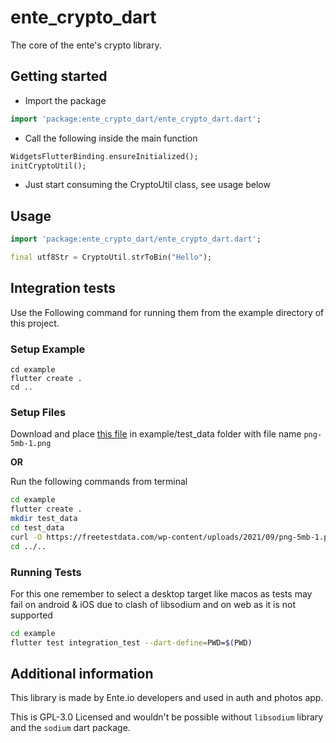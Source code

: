# ente_crypto_dart
The core of the ente's crypto library.

## Getting started

- Import the package
```dart
import 'package:ente_crypto_dart/ente_crypto_dart.dart';
```
- Call the following inside the main function
```dart
WidgetsFlutterBinding.ensureInitialized();
initCryptoUtil();
```
- Just start consuming the CryptoUtil class, see usage below

## Usage

```dart
import 'package:ente_crypto_dart/ente_crypto_dart.dart';

final utf8Str = CryptoUtil.strToBin("Hello");
```

## Integration tests
Use the Following command for running them from the example directory of this project.

### Setup Example

```
cd example
flutter create .
cd ..
```

### Setup Files
Download and place [this file](https://github.com/ente-io/ente_crypto_dart/assets/41370460/a5012a0e-00ef-4c08-a001-c1102ea842d9) in example/test_data folder with file name `png-5mb-1.png`

**OR**

Run the following commands from terminal
```bash
cd example
flutter create .
mkdir test_data
cd test_data
curl -O https://freetestdata.com/wp-content/uploads/2021/09/png-5mb-1.png
cd ../..
```

### Running Tests
For this one remember to select a desktop target like macos as tests may fail on android & iOS due to clash of libsodium and on web as it is not supported
```bash
cd example
flutter test integration_test --dart-define=PWD=$(PWD)
```

## Additional information

This library is made by Ente.io developers and used in auth and photos app.

This is GPL-3.0 Licensed and wouldn't be possible without `libsodium` library and the `sodium` dart package.
